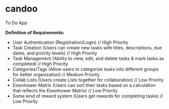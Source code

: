 # candoo
To Do App

**Definition of Requirements:**
  - User Authentication (Registration/Login) // High Priority 
  - Task Creation (Users can create new tasks with titles, descriptions, due dates, and priority levels) // High Priority
  - Task Management (Ability to view, edit, and delete tasks & mark tasks as completed) // High Priority
  - Categories/Tags (Allow users to categorize tasks into different groups for better organization) // Medium Priority
  - Collab Lists (Users create Lists together for collaboration) // Low Priority
  - Eisenhower Matrix (Users can sort their tasks based on a calculation that reflects the Eisenhower Matrix) // Low Priority
  - Some kind of reward system (Users get rewards for completing tasks) // Low Priority


